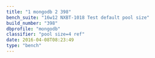 ```yaml
---
title: "1 mongodb 2 398"
bench_suite: "16w12 NXBT-1018 Test default pool size"
build_number: "398"
dbprofile: "mongodb"
classifier: "pool size=4 ref"
date: 2016-04-08T08:23:49
type: "bench"
---
```

